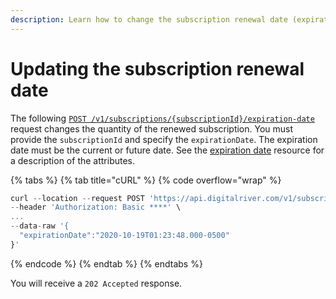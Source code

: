 ```yaml
---
description: Learn how to change the subscription renewal date (expiration date).
---
```


# Updating the subscription renewal date

The following [`POST /v1/subscriptions/{subscriptionId}/expiration-date`](https://www.digitalriver.com/docs/commerce-admin-api/#tag/Manage-Subscription/operation/updateExpirationDate) request changes the quantity of the renewed subscription. You must provide the `subscriptionId` and specify the `expirationDate`. The expiration date must be the current or future date. See the [expiration date](../../general-resources/admin-apis-reference/subscriptions/#expiration-date-resource) resource for a description of the attributes.

{% tabs %}
{% tab title="cURL" %}
{% code overflow="wrap" %}
```javascript
curl --location --request POST 'https://api.digitalriver.com/v1/subscriptions/{subscriptionId}/expiration-date' \
--header 'Authorization: Basic ****' \
...
--data-raw '{
  "expirationDate":"2020-10-19T01:23:48.000-0500"
}'
```
{% endcode %}
{% endtab %}
{% endtabs %}

You will receive a `202 Accepted` response.
